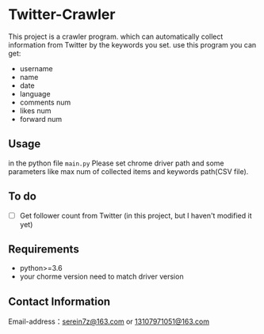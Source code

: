 # Twitter-Crawler
This project is a crawler program. which can automatically collect information from Twitter by the keywords you set. use this program you can get:
- username
- name
- date
- language
- comments num
- likes num
- forward num
## Usage
in the python file `main.py` Please set chrome driver path and some parameters like max num of collected items and keywords path(CSV file).
## To do
- [ ] Get follower count from Twitter (in this project, but I haven't modified it yet)
## Requirements
- python>=3.6
- your chorme version need to match driver version
## Contact Information
Email-address：serein7z@163.com or 13107971051@163.com
